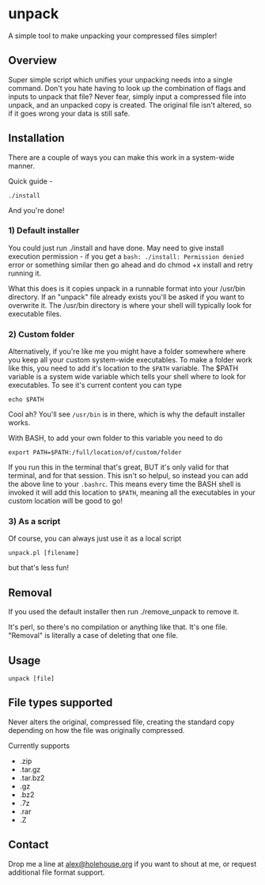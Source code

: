unpack
=============

A simple tool to make unpacking your compressed files simpler!

Overview
--------
Super simple script which unifies your unpacking needs into a single command. Don't you
hate having to look up the combination of flags and inputs to unpack that file? Never fear,
simply input a compressed file into unpack, and an unpacked copy is created. The original
file isn't altered, so if it goes wrong your data is still safe.

Installation
-----------
There are a couple of ways you can make this work in a system-wide manner.

Quick guide - 

    ./install
   
And you're done!


### 1) Default installer

You could just run 
    ./install
and have done. May need to give install execution permission - if you get a 
   `bash: ./install: Permission denied`
error or something similar then  go ahead and do
    chmod +x install
and retry running it.

What this does is it copies unpack in a runnable format into your /usr/bin directory. If an "unpack"
file already exists you'll be asked if you want to overwrite it. The /usr/bin directory is where your shell
will typically look for executable files.

### 2) Custom folder 
Alternatively, if you're like me you might have a folder somewhere where you keep all your custom
system-wide executables. To make a folder work like this, you need to add it's location to
the `$PATH` variable. The $PATH variable is a system wide variable which tells your shell where to look for executables.
To see it's current content you can type

    echo $PATH

Cool ah? You'll see `/usr/bin` is in there, which is why the default installer works.

With BASH, to add your own folder to this variable you need to do

    export PATH=$PATH:/full/location/of/custom/folder
   
If you run this in the terminal that's great, BUT it's only valid for that terminal, and for that session.
This isn't so helpul, so instead you can add the above line to your `.bashrc`. This means every time the BASH 
shell is invoked it will add this location to `$PATH`, meaning all the executables in your custom location 
will be good to go!

### 3) As a script

Of course, you can always just use it as a local script 

    unpack.pl [filename]

but that's less fun!

Removal
-------

If you used the default installer then run ./remove_unpack to remove it.

It's perl, so there's no compilation or anything like that. It's one file. "Removal" is literally a case of 
deleting that one file.

Usage
-----

    unpack [file]



File types supported
--------------------

Never alters the original, compressed file, creating the standard copy depending on
how the file was originally compressed.

Currently supports

* .zip
* .tar.gz
* .tar.bz2
* .gz
* .bz2
* .7z
* .rar
* .Z

Contact
--------------------
Drop me a line at alex@holehouse.org if you want to shout at me, or request additional file format support.